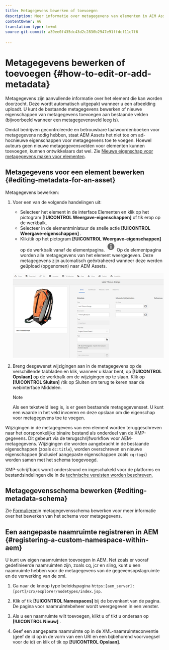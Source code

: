 ```yaml
---
title: Metagegevens bewerken of toevoegen
description: Meer informatie over metagegevens van elementen in AEM Assets en verschillende manieren waarop u metagegevens van elementen kunt bewerken.
contentOwner: AG
translation-type: tm+mt
source-git-commit: a39ee0f435dc43d2c2830b2947e91ffdcf11c7f6

---
```



# Metagegevens bewerken of toevoegen {#how-to-edit-or-add-metadata}

Metagegevens zijn aanvullende informatie over het element die kan worden doorzocht. Deze wordt automatisch uitgepakt wanneer u een afbeelding uploadt. U kunt de bestaande metagegevens bewerken of nieuwe eigenschappen van metagegevens toevoegen aan bestaande velden (bijvoorbeeld wanneer een metagegevensveld leeg is).

Omdat bedrijven gecontroleerde en betrouwbare taalwoordenboeken voor metagegevens nodig hebben, staat AEM Assets het niet toe om ad-hocnieuwe eigenschappen voor metagegevens toe te voegen. Hoewel auteurs geen nieuwe metagegevensvelden voor elementen kunnen toevoegen, kunnen ontwikkelaars dat wel. Zie [Nieuwe eigenschap voor metagegevens maken voor elementen](meta-edit.md#editing-metadata-schema).

## Metagegevens voor een element bewerken {#editing-metadata-for-an-asset}

Metagegevens bewerken:

1. Voer een van de volgende handelingen uit:

   * Selecteer het element in de interface Elementen en klik op het pictogram **[!UICONTROL Weergave-eigenschappen]** of tik erop op de werkbalk.
   * Selecteer in de elementminiatuur de snelle actie **[!UICONTROL Weergave-eigenschappen]** .
   * Klik/tik op het pictogram **[!UICONTROL Weergave-eigenschappen]** op de werkbalk vanaf de elementpagina.
      ![chlimage_1-168](assets/chlimage_1-168.png)
   Op de elementpagina worden alle metagegevens van het element weergegeven. Deze metagegevens zijn automatisch geëxtraheerd wanneer deze werden geüpload (opgenomen) naar AEM Assets.

   ![chlimage_1-169](assets/chlimage_1-169.png)

1. Breng desgewenst wijzigingen aan in de metagegevens op de verschillende tabbladen en klik, wanneer u klaar bent, op **[!UICONTROL Opslaan]** op de werkbalk om de wijzigingen op te slaan. Klik op **[!UICONTROL Sluiten]** /tik op Sluiten om terug te keren naar de webinterface Middelen.

   >[!NOTE]
   >
   >Als een tekstveld leeg is, is er geen bestaande metagegevensset. U kunt een waarde in het veld invoeren en deze opslaan om die eigenschap voor metagegevens toe te voegen.

Wijzigingen in de metagegevens van een element worden teruggeschreven naar het oorspronkelijke binaire bestand als onderdeel van de XMP-gegevens. Dit gebeurt via de terugschrijfworkflow voor AEM-metagegevens. Wijzigingen die worden aangebracht in de bestaande eigenschappen (zoals `dc:title`), worden overschreven en nieuwe eigenschappen (inclusief aangepaste eigenschappen zoals `cq:tags`) worden samen met het schema toegevoegd.

XMP-schrijfback wordt ondersteund en ingeschakeld voor de platforms en bestandsindelingen die in de [technische vereisten worden beschreven.](/help/sites-deploying/technical-requirements.md)

## Metagegevensschema bewerken {#editing-metadata-schema}

Zie [Formulieren](metadata-schemas.md#edit-metadata-schema-forms)in metagegevensschema bewerken voor meer informatie over het bewerken van het schema voor metagegevens.

## Een aangepaste naamruimte registreren in AEM {#registering-a-custom-namespace-within-aem}

U kunt uw eigen naamruimten toevoegen in AEM. Net zoals er vooraf gedefinieerde naamruimten zijn, zoals cq, jcr en sling, kunt u een naamruimte hebben voor de metagegevens van de gegevensopslagruimte en de verwerking van de xml.

1. Ga naar de knoop type beleidspagina `https:[aem_server]:[port]/crx/explorer/nodetypes/index.jsp`.
1. Klik of tik **[!UICONTROL Namespaces]** bij de bovenkant van de pagina. De pagina voor naamruimtebeheer wordt weergegeven in een venster.

1. Als u een naamruimte wilt toevoegen, klikt u of tikt u onderaan op **[!UICONTROL Nieuw]** .
1. Geef een aangepaste naamruimte op in de XML-naamruimteconventie (geef de id op in de vorm van een URI en een bijbehorend voorvoegsel voor de id) en klik of tik op **[!UICONTROL Opslaan]**.
